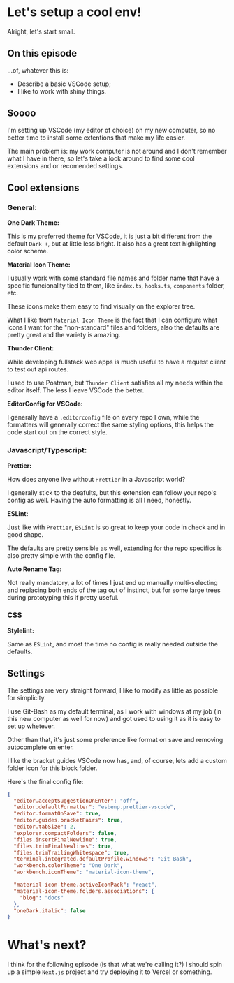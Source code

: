 # Let's setup a cool env!

Alright, let's start small.

## On this episode

...of, whatever this is:

- Describe a basic VSCode setup;
- I like to work with shiny things.

## Soooo

I'm setting up VSCode (my editor of choice) on my new computer, so no better time to install some extentions that make my life easier.

The main problem is: my work computer is not around and I don't remember what I have in there, so let's take a look around to find some cool extensions and or recomended settings.

## Cool extensions

### General:

**One Dark Theme:**

This is my preferred theme for VSCode, it is just a bit different from the default `Dark +`, but at little less bright. It also has a great text highlighting color scheme.

**Material Icon Theme:**

I usually work with some standard file names and folder name that have a specific funcionality tied to them, like `index.ts`, `hooks.ts`, `components` folder, etc.

These icons make them easy to find visually on the explorer tree.

What I like from `Material Icon Theme` is the fact that I can configure what icons I want for the "non-standard" files and folders, also the defaults are pretty great and the variety is amazing.

**Thunder Client:**

While developing fullstack web apps is much useful to have a request client to test out api routes.

I used to use Postman, but `Thunder Client` satisfies all my needs within the editor itself. The less I leave VSCode the better.

**EditorConfig for VSCode:**

I generally have a `.editorconfig` file on every repo I own, while the formatters will generally correct the same styling options, this helps the code start out on the correct style.

### Javascript/Typescript:

**Prettier:**

How does anyone live without `Prettier` in a Javascript world?

I generally stick to the deafults, but this extension can follow your repo's config as well. Having the auto formatting is all I need, honestly.

**ESLint:**

Just like with `Prettier`, `ESLint` is so great to keep your code in check and in good shape.

The defaults are pretty sensible as well, extending for the repo specifics is also pretty simple with the config file.

**Auto Rename Tag:**

Not really mandatory, a lot of times I just end up manually multi-selecting and replacing both ends of the tag out of instinct, but for some large trees during prototyping this if pretty useful.

### CSS

**Stylelint:**

Same as `ESLint`, and most the time no config is really needed outside the defaults.

## Settings

The settings are very straight forward, I like to modify as little as possible for simplicity.

I use Git-Bash as my default terminal, as I work with windows at my job (in this new computer as well for now) and got used to using it as it is easy to set up whetever.

Other than that, it's just some preference like format on save and removing autocomplete on enter.

I like the bracket guides VSCode now has, and, of course, lets add a custom folder icon for this block folder.

Here's the final config file:

```JSON
{
  "editor.acceptSuggestionOnEnter": "off",
  "editor.defaultFormatter": "esbenp.prettier-vscode",
  "editor.formatOnSave": true,
  "editor.guides.bracketPairs": true,
  "editor.tabSize": 2,
  "explorer.compactFolders": false,
  "files.insertFinalNewline": true,
  "files.trimFinalNewlines": true,
  "files.trimTrailingWhitespace": true,
  "terminal.integrated.defaultProfile.windows": "Git Bash",
  "workbench.colorTheme": "One Dark",
  "workbench.iconTheme": "material-icon-theme",

  "material-icon-theme.activeIconPack": "react",
  "material-icon-theme.folders.associations": {
    "blog": "docs"
  },
  "oneDark.italic": false
}
```

# What's next?

I think for the following episode (is that what we're calling it?) I should spin up a simple `Next.js` project and try deploying it to Vercel or something.
